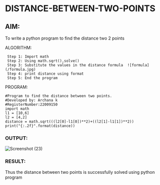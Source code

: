 # DISTANCE-BETWEEN-TWO-POINTS

## AIM:
To write a python program to find the distance two 2 points

ALGORITHM:
```
 Step 1: Import math
 Step 2: Using math.sqrt(),solve()
 Step 3: Substitute the values in the distance formula  ![formula](/formula.jpg)
 Step 4: print distance using format
 Step 5: End the program
 ```
 PROGRAM:
```  
#Program to find the distance between two points.
#Developed by: Archana k
#RegisterNumber:22009150
import math
l1 = [10,6]
l2 = [4,2]
distance = math.sqrt(((l2[0]-l1[0])**2)+((l2[1]-l1[1])**2))
print("{:.2f}".format(distance))
```
### OUTPUT:
![Screenshot (23)](https://user-images.githubusercontent.com/118708624/212123287-8c64e866-8641-4bd3-a7db-641563c85dea.png)


### RESULT:
Thus the distance between two points is successfully solved using python program
